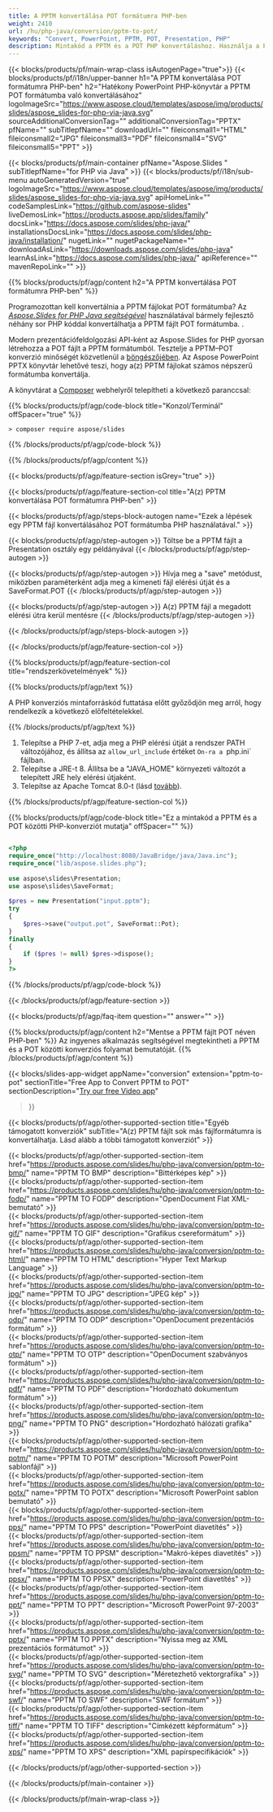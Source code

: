 ```yaml
---
title: A PPTM konvertálása POT formátumra PHP-ben
weight: 2410
url: /hu/php-java/conversion/pptm-to-pot/ 
keywords: "Convert, PowerPoint, PPTM, POT, Presentation, PHP"
description: Mintakód a PPTM és a POT PHP konvertáláshoz. Használja a PowerPoint PHP API-t a PPTM fájlok POT fájlokká történő kötegelt konvertálásához.
---
```


{{< blocks/products/pf/main-wrap-class isAutogenPage="true">}}
{{< blocks/products/pf/i18n/upper-banner h1="A PPTM konvertálása POT formátumra PHP-ben" h2="Hatékony PowerPoint PHP-könyvtár a PPTM POT formátumba való konvertálásához" logoImageSrc="https://www.aspose.cloud/templates/aspose/img/products/slides/aspose_slides-for-php-via-java.svg" sourceAdditionalConversionTag="" additionalConversionTag="PPTX" pfName="" subTitlepfName="" downloadUrl="" fileiconsmall1="HTML" fileiconsmall2="JPG" fileiconsmall3="PDF" fileiconsmall4="SVG" fileiconsmall5="PPT" >}}

{{< blocks/products/pf/main-container pfName="Aspose.Slides " subTitlepfName="for PHP via Java" >}}
{{< blocks/products/pf/i18n/sub-menu autoGeneratedVersion="true" logoImageSrc="https://www.aspose.cloud/templates/aspose/img/products/slides/aspose_slides-for-php-via-java.svg" apiHomeLink="" codeSamplesLink="https://github.com/aspose-slides" liveDemosLink="https://products.aspose.app/slides/family" docsLink="https://docs.aspose.com/slides/php-java/" installationsDocsLink="https://docs.aspose.com/slides/php-java/installation/" nugetLink="" nugetPackageName="" downloadAsLink="https://downloads.aspose.com/slides/php-java" learnAsLink="https://docs.aspose.com/slides/php-java/" apiReference="" mavenRepoLink="" >}}

{{% blocks/products/pf/agp/content h2="A PPTM konvertálása POT formátumra PHP-ben" %}}

Programozottan kell konvertálnia a PPTM fájlokat POT formátumba? Az [*Aspose.Slides for PHP Java segítségével*](https://products.aspose.com/slides/hu/php-java/) használatával bármely fejlesztő néhány sor PHP kóddal konvertálhatja a PPTM fájlt POT formátumba. .

Modern prezentációfeldolgozási API-ként az Aspose.Slides for PHP gyorsan létrehozza a POT fájlt a PPTM formátumból. Tesztelje a PPTM–POT konverzió minőségét közvetlenül a [böngészőjében](https://products.aspose.app/slides/conversion). Az Aspose PowerPoint PPTX könyvtár lehetővé teszi, hogy a(z) PPTM fájlokat számos népszerű formátumba konvertálja.

A könyvtárat a [Composer](https://packagist.org/packages/aspose/slides) webhelyről telepítheti a következő paranccsal:

{{% blocks/products/pf/agp/code-block title="Konzol/Terminál" offSpacer="true" %}}

```console
> composer require aspose/slides 

```

{{% /blocks/products/pf/agp/code-block %}}

{{% /blocks/products/pf/agp/content %}}

{{< blocks/products/pf/agp/feature-section isGrey="true" >}}

{{< blocks/products/pf/agp/feature-section-col title="A(z) PPTM konvertálása POT formátumra PHP-ben" >}}

{{< blocks/products/pf/agp/steps-block-autogen name="Ezek a lépések egy PPTM fájl konvertálásához POT formátumba PHP használatával." >}}

{{< blocks/products/pf/agp/step-autogen >}}
Töltse be a PPTM fájlt a Presentation osztály egy példányával
{{< /blocks/products/pf/agp/step-autogen >}}

{{< blocks/products/pf/agp/step-autogen >}}
Hívja meg a "save" metódust, miközben paraméterként adja meg a kimeneti fájl elérési útját és a SaveFormat.POT
{{< /blocks/products/pf/agp/step-autogen >}}

{{< blocks/products/pf/agp/step-autogen >}}
A(z) PPTM fájl a megadott elérési útra kerül mentésre
{{< /blocks/products/pf/agp/step-autogen >}}

{{< /blocks/products/pf/agp/steps-block-autogen >}}

{{< /blocks/products/pf/agp/feature-section-col >}}

{{% blocks/products/pf/agp/feature-section-col title="rendszerkövetelmények" %}}

{{% blocks/products/pf/agp/text %}}

 A PHP konverziós mintaforráskód futtatása előtt győződjön meg arról, hogy rendelkezik a következő előfeltételekkel.

{{% /blocks/products/pf/agp/text %}}

1. Telepítse a PHP 7-et, adja meg a PHP elérési útját a rendszer PATH változójához, és állítsa az `allow_url_include` értéket `On-ra a `php.ini` fájlban.
1. Telepítse a JRE-t 8. Állítsa be a "JAVA_HOME" környezeti változót a telepített JRE hely elérési útjaként.
1. Telepítse az Apache Tomcat 8.0-t (lásd [tovább](https://docs.aspose.com/slides/php-java/installation/)). 

{{% /blocks/products/pf/agp/feature-section-col %}}

{{% blocks/products/pf/agp/code-block title="Ez a mintakód a PPTM és a POT közötti PHP-konverziót mutatja" offSpacer="" %}}

```php

<?php
require_once("http://localhost:8080/JavaBridge/java/Java.inc");
require_once("lib/aspose.slides.php");
 
use aspose\slides\Presentation;
use aspose\slides\SaveFormat;
 
$pres = new Presentation("input.pptm");
try
{
    $pres->save("output.pot", SaveFormat::Pot);
}
finally
{
    if ($pres != null) $pres->dispose();
}
?>

```
{{% /blocks/products/pf/agp/code-block %}}

{{< /blocks/products/pf/agp/feature-section >}}

{{< blocks/products/pf/agp/faq-item question="" answer="" >}}
 
{{% blocks/products/pf/agp/content h2="Mentse a PPTM fájlt POT néven PHP-ben" %}}
Az ingyenes alkalmazás segítségével megtekintheti a PPTM és a POT közötti konverziós folyamat bemutatóját. 
{{% /blocks/products/pf/agp/content %}}

<!-- aboutfile Starts -->

{{< blocks/slides-app-widget 
appName="conversion"
extension="pptm-to-pot"
sectionTitle="Free App to Convert PPTM to POT" 
sectionDescription="[Try our free Video app](https://products.aspose.app/slides/video/)" 
>}}

<!-- aboutfile Ends -->

{{< blocks/products/pf/agp/other-supported-section title="Egyéb támogatott konverziók" subTitle="A(z) PPTM fájlt sok más fájlformátumra is konvertálhatja. Lásd alább a többi támogatott konverziót" >}}

{{< blocks/products/pf/agp/other-supported-section-item href="https://products.aspose.com/slides/hu/php-java/conversion/pptm-to-bmp/" name="PPTM TO BMP" description="Bittérképes kép" >}}  
{{< blocks/products/pf/agp/other-supported-section-item href="https://products.aspose.com/slides/hu/php-java/conversion/pptm-to-fodp/" name="PPTM TO FODP" description="OpenDocument Flat XML-bemutató" >}}  
{{< blocks/products/pf/agp/other-supported-section-item href="https://products.aspose.com/slides/hu/php-java/conversion/pptm-to-gif/" name="PPTM TO GIF" description="Grafikus csereformátum" >}}  
{{< blocks/products/pf/agp/other-supported-section-item href="https://products.aspose.com/slides/hu/php-java/conversion/pptm-to-html/" name="PPTM TO HTML" description="Hyper Text Markup Language" >}}  
{{< blocks/products/pf/agp/other-supported-section-item href="https://products.aspose.com/slides/hu/php-java/conversion/pptm-to-jpg/" name="PPTM TO JPG" description="JPEG kép" >}}  
{{< blocks/products/pf/agp/other-supported-section-item href="https://products.aspose.com/slides/hu/php-java/conversion/pptm-to-odp/" name="PPTM TO ODP" description="OpenDocument prezentációs formátum" >}}  
{{< blocks/products/pf/agp/other-supported-section-item href="https://products.aspose.com/slides/hu/php-java/conversion/pptm-to-otp/" name="PPTM TO OTP" description="OpenDocument szabványos formátum" >}}  
{{< blocks/products/pf/agp/other-supported-section-item href="https://products.aspose.com/slides/hu/php-java/conversion/pptm-to-pdf/" name="PPTM TO PDF" description="Hordozható dokumentum formátum" >}}  
{{< blocks/products/pf/agp/other-supported-section-item href="https://products.aspose.com/slides/hu/php-java/conversion/pptm-to-png/" name="PPTM TO PNG" description="Hordozható hálózati grafika" >}}  
{{< blocks/products/pf/agp/other-supported-section-item href="https://products.aspose.com/slides/hu/php-java/conversion/pptm-to-potm/" name="PPTM TO POTM" description="Microsoft PowerPoint sablonfájl" >}}  
{{< blocks/products/pf/agp/other-supported-section-item href="https://products.aspose.com/slides/hu/php-java/conversion/pptm-to-potx/" name="PPTM TO POTX" description="Microsoft PowerPoint sablon bemutató" >}}  
{{< blocks/products/pf/agp/other-supported-section-item href="https://products.aspose.com/slides/hu/php-java/conversion/pptm-to-pps/" name="PPTM TO PPS" description="PowerPoint diavetítés" >}}  
{{< blocks/products/pf/agp/other-supported-section-item href="https://products.aspose.com/slides/hu/php-java/conversion/pptm-to-ppsm/" name="PPTM TO PPSM" description="Makró-képes diavetítés" >}}  
{{< blocks/products/pf/agp/other-supported-section-item href="https://products.aspose.com/slides/hu/php-java/conversion/pptm-to-ppsx/" name="PPTM TO PPSX" description="PowerPoint diavetítés" >}}  
{{< blocks/products/pf/agp/other-supported-section-item href="https://products.aspose.com/slides/hu/php-java/conversion/pptm-to-ppt/" name="PPTM TO PPT" description="Microsoft PowerPoint 97-2003" >}}  
{{< blocks/products/pf/agp/other-supported-section-item href="https://products.aspose.com/slides/hu/php-java/conversion/pptm-to-pptx/" name="PPTM TO PPTX" description="Nyissa meg az XML prezentációs formátumot" >}}  
{{< blocks/products/pf/agp/other-supported-section-item href="https://products.aspose.com/slides/hu/php-java/conversion/pptm-to-svg/" name="PPTM TO SVG" description="Méretezhető vektorgrafika" >}}  
{{< blocks/products/pf/agp/other-supported-section-item href="https://products.aspose.com/slides/hu/php-java/conversion/pptm-to-swf/" name="PPTM TO SWF" description="SWF formátum" >}}  
{{< blocks/products/pf/agp/other-supported-section-item href="https://products.aspose.com/slides/hu/php-java/conversion/pptm-to-tiff/" name="PPTM TO TIFF" description="Címkézett képformátum" >}}  
{{< blocks/products/pf/agp/other-supported-section-item href="https://products.aspose.com/slides/hu/php-java/conversion/pptm-to-xps/" name="PPTM TO XPS" description="XML papírspecifikációk" >}}  


{{< /blocks/products/pf/agp/other-supported-section >}}

{{< /blocks/products/pf/main-container >}}
    
{{< /blocks/products/pf/main-wrap-class >}}
